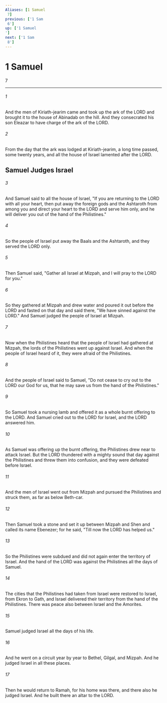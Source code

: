 ```yaml
---
Aliases: [1 Samuel 7]
previous: ['1 Sam 6']
up: ['1 Samuel']
next: ['1 Sam 8']
---
```

# 1 Samuel 7

***
 

###### 1 
And the men of Kiriath-jearim came and took up the ark of the LORD and brought it to the house of Abinadab on the hill. And they consecrated his son Eleazar to have charge of the ark of the LORD.  

###### 2 
From the day that the ark was lodged at Kiriath-jearim, a long time passed, some twenty years, and all the house of Israel lamented after the LORD.  ## Samuel Judges Israel  

###### 3 
And Samuel said to all the house of Israel, "If you are returning to the LORD with all your heart, then put away the foreign gods and the Ashtaroth from among you and direct your heart to the LORD and serve him only, and he will deliver you out of the hand of the Philistines."  

###### 4 
So the people of Israel put away the Baals and the Ashtaroth, and they served the LORD only.  

###### 5 
Then Samuel said, "Gather all Israel at Mizpah, and I will pray to the LORD for you."  

###### 6 
So they gathered at Mizpah and drew water and poured it out before the LORD and fasted on that day and said there, "We have sinned against the LORD." And Samuel judged the people of Israel at Mizpah.  

###### 7 
Now when the Philistines heard that the people of Israel had gathered at Mizpah, the lords of the Philistines went up against Israel. And when the people of Israel heard of it, they were afraid of the Philistines.  

###### 8 
And the people of Israel said to Samuel, "Do not cease to cry out to the LORD our God for us, that he may save us from the hand of the Philistines."  

###### 9 
So Samuel took a nursing lamb and offered it as a whole burnt offering to the LORD. And Samuel cried out to the LORD for Israel, and the LORD answered him.  

###### 10 
As Samuel was offering up the burnt offering, the Philistines drew near to attack Israel. But the LORD thundered with a mighty sound that day against the Philistines and threw them into confusion, and they were defeated before Israel.  

###### 11 
And the men of Israel went out from Mizpah and pursued the Philistines and struck them, as far as below Beth-car.  

###### 12 
Then Samuel took a stone and set it up between Mizpah and Shen and called its name Ebenezer; for he said, "Till now the LORD has helped us."  

###### 13 
So the Philistines were subdued and did not again enter the territory of Israel. And the hand of the LORD was against the Philistines all the days of Samuel.  

###### 14 
The cities that the Philistines had taken from Israel were restored to Israel, from Ekron to Gath, and Israel delivered their territory from the hand of the Philistines. There was peace also between Israel and the Amorites.  

###### 15 
Samuel judged Israel all the days of his life.  

###### 16 
And he went on a circuit year by year to Bethel, Gilgal, and Mizpah. And he judged Israel in all these places.  

###### 17 
Then he would return to Ramah, for his home was there, and there also he judged Israel. And he built there an altar to the LORD.
